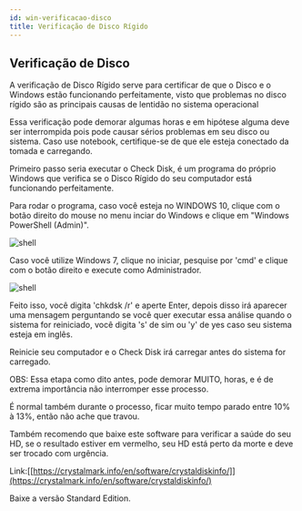 ```yaml
---
id: win-verificacao-disco
title: Verificação de Disco Rígido
---
```


## Verificação de Disco

A verificação de Disco Rígido serve para certificar de que o Disco e o
Windows estão funcionando perfeitamente, visto que problemas no disco
rígido são as principais causas de lentidão no sistema operacional

Essa verificação pode demorar algumas horas e em hipótese alguma deve
ser interrompida pois pode causar sérios problemas em seu disco ou
sistema. Caso use notebook, certifique-se de que ele esteja conectado da
tomada e carregando.

Primeiro passo seria executar o Check Disk, é um programa do próprio
Windows que verifica se o Disco Rígido do seu computador está
funcionando perfeitamente.

Para rodar o programa, caso você esteja no WINDOWS 10, clique com o
botão direito do mouse no menu inciar do Windows e clique em "Windows
PowerShell (Admin)".

![shell](assets/images/windows-para-iniciantes/shellwin10.png)

Caso você utilize Windows 7, clique no
iniciar, pesquise por 'cmd' e clique com o botão direito e execute como
Administrador.

![shell](assets/images/windows-para-iniciantes/shellwin7.png)

Feito isso, você digita 'chkdsk /r' e aperte Enter, depois disso irá
aparecer uma mensagem perguntando se você quer executar essa análise
quando o sistema for reiniciado, você digita 's' de sim ou 'y' de yes
caso seu sistema esteja em inglês.

Reinicie seu computador e o Check Disk irá carregar antes do sistema for
carregado.

OBS: Essa etapa como dito antes, pode demorar MUITO, horas, e é de
extrema importância não interromper esse processo.

É normal também durante o processo, ficar muito tempo parado entre 10% à
13%, então não ache que travou.

Também recomendo que baixe este software para verificar a saúde do seu
HD, se o resultado estiver em vermelho, seu HD está perto da morte e
deve ser trocado com urgência.

Link:[[https://crystalmark.info/en/software/crystaldiskinfo/]](https://crystalmark.info/en/software/crystaldiskinfo/)

Baixe a versão Standard Edition.
